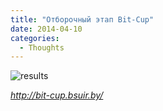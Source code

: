 ```yaml
---
title: "Отборочный этап Bit-Cup"
date: 2014-04-10
categories:
  - Thoughts
---
```


![results](linux-admin.png)

_<http://bit-cup.bsuir.by/>_
